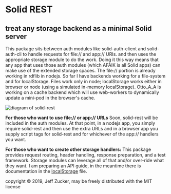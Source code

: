 # Solid REST

## treat any storage backend as a minimal Solid server

<!--
[![NPM](https://nodei.co/npm/solid-rest.png)](https://nodei.co/npm/solid-rest/)
-->

This package sits between auth modules like solid-auth-client and solid-auth-cli to handle requests for file:// and app:// URIs. and then uses the appropriate storage module to do the work.  Doing it this way means that any app that uses those auth modules (which AFAIK is all Solid apps) can make use of the extended storage spaces.  The file:// portion is already working in rdflib in nodejs.  So far I have backends working for a file-system and for localStorage.  Files work only in node; localStorage works either in browser or node (using a simulated in-memory localStorage).  Otto_A_A is working on a cache backend which will use web-workers to dynamically update a mini-pod in the browser's cache.  

<img src="https://github.com/jeff-zucker/solid-rest/blob/master/sold-rest.png" alt="diagram of solid-rest">

**For those who want to use file:// or app:// URLs** Soon, solid-rest will be included in the auth modules.  At that point, in a nodejs app, you simply require solid-rest and then use the extra URLs and in a browser app you supply script tags for solid-rest and for whichever of the app:// handlers you want.

**For those who want to create other storage handlers:** This package provides request routing, header handling, response preparation, and a test framework.  Storage modules can leverage all of that and/or over-ride what they want.  I am preparing an API guide, in the meantime there is documentation in the [localStorage](./src/localStorage.js) file.

copyright &copy; 2019, Jeff Zucker, may be freely distributed with the MIT license
